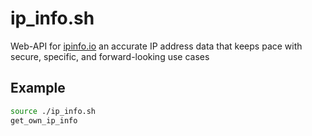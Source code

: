 # ip_info.sh
Web-API for [ipinfo.io](https://ipinfo.io) an accurate IP address data that keeps pace with secure, specific, and forward-looking use cases

## Example
```bash
source ./ip_info.sh
get_own_ip_info
```
